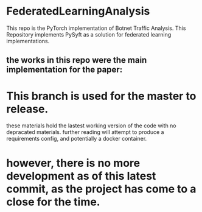 # FederatedLearningAnalysis
This repo is the PyTorch implementation of Botnet Traffic Analysis. 
This Repository implements PySyft as a solution for federated learning implementations.  
## the works in this repo were the main implementation for the paper:

# This branch is used for the master to release.
these materials hold the lastest working version of the code with no depracated materials. further reading will attempt to produce a requirements 
config, and potentially a docker container. 
# however, there is no more development as of this latest commit, as the project has come to a close for the time. 
